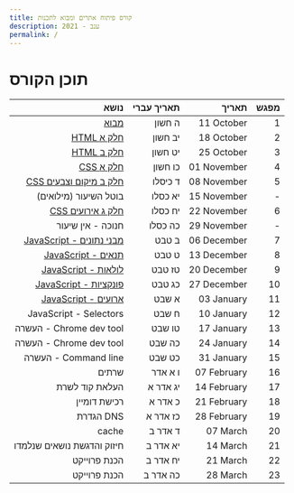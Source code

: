 ```yaml
---
title: קורס פיתוח אתרים ומבוא לתכנות
description: ענב - 2021
permalink: /
---
```


# תוכן הקורס

|                                    נושא | תאריך עברי |       תאריך | מפגש |
| --------------------------------------: | ---------: | ----------: | ---: |
|                     [מבוא](/CLASS_1.md) |     ה חשון |  11 October |    1 |
|               [HTML חלק א](/CLASS_2.md) |    יב חשון |  18 October |    2 |
|               [HTML חלק ב](/CLASS_3.md) |    יט חשון |  25 October |    3 |
|                [CSS חלק א](/CLASS_4.md) |    כו חשון | 01 November |    4 |
|   [CSS חלק ב מיקום וצבעים](/CLASS_5.md) |    ד כיסלו | 08 November |    5 |
|                   בוטל השיעור (מילואים) |    יא כסלו | 15 November |    - |
|        [CSS חלק ג אירועים](/CLASS_6.md) |    יח כסלו | 22 November |    6 |
|                       חנוכה - אין שיעור |    כה כסלו | 29 November |    - |
| [JavaScript - מבני נתונים](/CLASS_7.md) |      ב טבט | 06 December |    7 |
|       [JavaScript - תנאים](/CLASS_8.md) |      ט טבט | 13 December |    8 |
|      [JavaScript - לולאות](/CLASS_9.md) |     טז טבט | 20 December |    9 |
|   [JavaScript - פונקציות](/CLASS_10.md) |     כג טבט | 27 December |   10 |
|    [JavaScript - ארועים](/CLASS_11.md) |      א שבט |  03 January |   11 |
|                  JavaScript - Selectors |      ח שבט |  10 January |   12 |
|                 העשרה - Chrome dev tool |     טו שבט |  17 January |   13 |
|                 העשרה - Chrome dev tool |     כה שבט |  24 January |   14 |
|                    העשרה - Command line |     כט שבט |  31 January |   15 |
|                                   שרתים |    ו א אדר | 07 February |   16 |
|                          העלאת קוד לשרת |   יג אדר א | 14 February |   17 |
|                            רכישת דומיין |    כ אדר א | 21 February |   18 |
|                               הגדרת DNS |   כז אדר א | 28 February |   19 |
|                                   cache |    ד אדר ב |    07 March |   20 |
|              חיזוק והדגשת נושאים שנלמדו |   יא אדר ב |    14 March |   21 |
|                            הכנת פרוייקט |   יח אדר ב |    21 March |   22 |
|                            הכנת פרוייקט |   כה אדר ב |    28 March |   23 |
